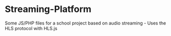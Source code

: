 # Streaming-Platform
Some JS/PHP files for a school project based on audio streaming - Uses the HLS protocol with HLS.js
